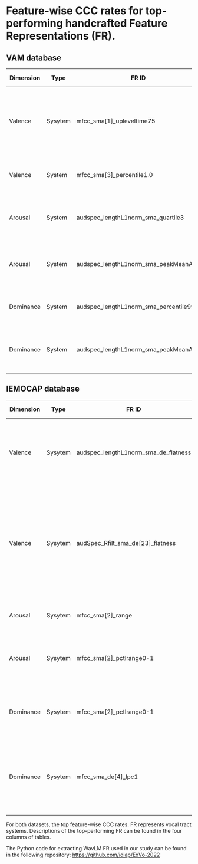 # Feature-wise CCC rates for top-performing handcrafted Feature Representations (FR).

## VAM database
|Dimension   | Type  | FR ID  | FR desription | CCC  | 
|---|---|---|---|---|
|Valence | Sysytem | mfcc_sma[1]_upleveltime75 | segment duration where signal is above 0.75*range of 1st MFCC coefficient | 0.199 |
| Valence | System |  mfcc_sma[3]_percentile1.0 | first percentile of 3rd MFCC coefficient | 0.171 |
| Arousal | System |  audspec_lengthL1norm_sma_quartile3 | 3rd quantile for magnitude of L1 norm of Auditory Spectrum | 0.725 |
| Arousal |  System | audspec_lengthL1norm_sma_peakMeanAbs | arithmetic mean of peaks for L1 norm of Auditory Spectrum |  0.716 |
| Dominance | System | audspec_lengthL1norm_sma_percentile99.0 | 99th percentile for L1 norm of Auditory Spectrum | 0.659 |
| Dominance | System |  audspec_lengthL1norm_sma_peakMeanAbs | arithmetic mean of peaks for L1 norm of Auditory Spectrum | 0.669 |

## IEMOCAP database
|Dimension   | Type  | FR ID  | FR desription | CCC  | 
|---|---|---|---|---|
| Valence | Sysytem | audspec_lengthL1norm_sma_de_flatness | contour flatness for delta values of magnitude of L1 norm of Auditory Spectrum |0.166 |
| Valence | Sysytem | audSpec_Rfilt_sma_de[23]_flatness | ontour flatness for delta coefficient of 23rd coefficient of Relative Spectral Transform (RASTA)-style filtered applied to Auditory Spectrum | 0.144 |
| Arousal | Sysytem | mfcc_sma[2]_range | range of 2nd MFCC coefficient | 0.469 |
| Arousal | Sysytem | mfcc_sma[2]_pctlrange0-1 | he range of the 1% and the 99% for 2nd MFCC coefficient | 0.473 |
| Dominance | Sysytem | mfcc_sma[2]_pctlrange0-1 | he range of the 1% and the 99% for 2nd MFCC coefficient |0.375 |
| Dominance | Sysytem | mfcc_sma_de[4]_lpc1 | 1st linear prediction filter coefficient for the delta coefficient of 4th MFCC coefficient |0.355 |

For both datasets, the top feature-wise CCC rates. FR represents vocal tract systems.
Descriptions of the top-performing FR can be found in the four columns of tables.

The Python code for extracting WavLM FR used in our study can be found in the following repository:
https://github.com/idiap/ExVo-2022
